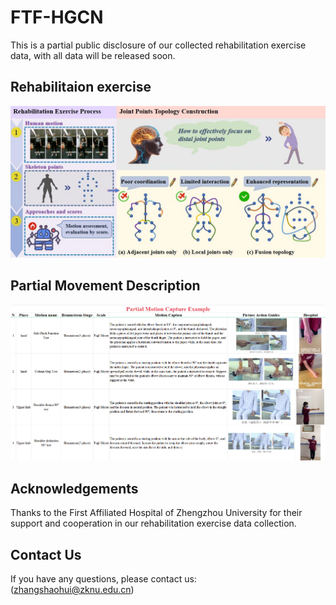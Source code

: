 # FTF-HGCN
This is a partial public disclosure of our collected rehabilitation exercise data, with all data will be released soon.

## Rehabilitaion exercise

![本地路径](.\pics\process.png)




## Partial Movement Description

![本地路径](.\pics\data.png) 



## Acknowledgements

Thanks to the First Affiliated Hospital of Zhengzhou University for their support and cooperation in our rehabilitation exercise data collection.

## Contact Us

If you have any questions, please contact us:  
(zhangshaohui@zknu.edu.cn)